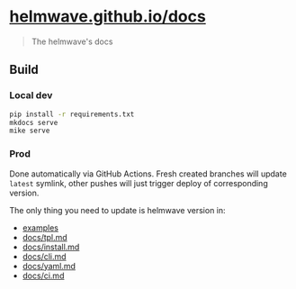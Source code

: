 # [helmwave.github.io/docs](https://helmwave.github.io/docs)

> The helmwave's docs


## Build


### Local dev

```bash
pip install -r requirements.txt
mkdocs serve
mike serve
```

### Prod

Done automatically via GitHub Actions. Fresh created branches will update `latest` symlink, other pushes will just trigger deploy of corresponding version.

The only thing you need to update is helmwave version in:

- [examples](examples)
- [docs/tpl.md](docs/tpl.md)
- [docs/install.md](docs/install.md)
- [docs/cli.md](docs/cli.md)
- [docs/yaml.md](docs/yaml.md)
- [docs/ci.md](docs/ci.md)